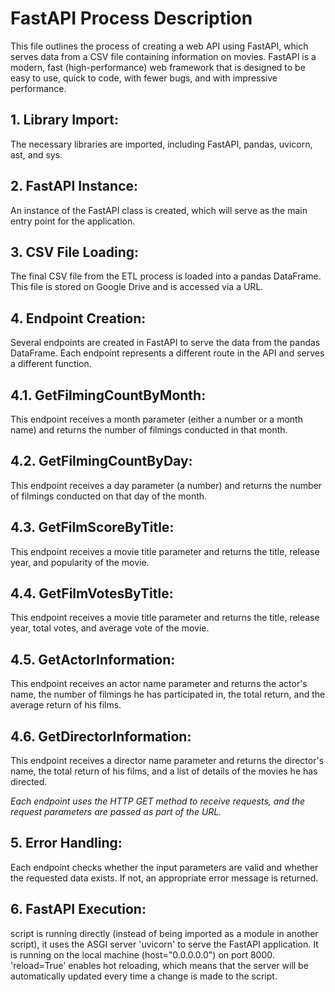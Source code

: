 # FastAPI Process Description 

This file outlines the process of creating a web API using FastAPI, which serves data from a CSV file containing information on movies. FastAPI is a modern, fast (high-performance) web framework that is designed to be easy to use, quick to code, with fewer bugs, and with impressive performance.



## 1. Library Import: 

   The necessary libraries are imported, including FastAPI, pandas, uvicorn, ast, and sys.


## 2. FastAPI Instance: 

   An instance of the FastAPI class is created, which will serve as the main entry point for the application.


## 3. CSV File Loading: 

   The final CSV file from the ETL process is loaded into a pandas DataFrame. This file is stored on Google Drive and is accessed via a URL.


## 4. Endpoint Creation: 
   
   Several endpoints are created in FastAPI to serve the data from the pandas DataFrame. Each endpoint represents a different route in the API and 
   serves a different function.


   ## 4.1. GetFilmingCountByMonth: 
   
   This endpoint receives a month parameter (either a number or a month name) and returns the number of filmings conducted in that month.
   
   ## 4.2. GetFilmingCountByDay: 
   
   This endpoint receives a day parameter (a number) and returns the number of filmings conducted on that day of the month.
   
   ## 4.3. GetFilmScoreByTitle: 
   
   This endpoint receives a movie title parameter and returns the title, release year, and popularity of the movie.
   
   ## 4.4. GetFilmVotesByTitle: 
   
   This endpoint receives a movie title parameter and returns the title, release year, total votes, and average vote of the movie.
   
   ## 4.5. GetActorInformation: 
   
   This endpoint receives an actor name parameter and returns the actor's name, the number of filmings he has participated in, the total 
   return, and the average return of his films.
   
   ## 4.6. GetDirectorInformation: 
   
   This endpoint receives a director name parameter and returns the director's name, the total return of his films, and a list of details 
   of the movies he has directed.

   *Each endpoint uses the HTTP GET method to receive requests, and the request parameters are passed as part of the URL.*


## 5. Error Handling: 

   Each endpoint checks whether the input parameters are valid and whether the requested data exists. If not, an appropriate error message is returned.


## 6. FastAPI Execution: 

   script is running directly (instead of being imported as a module in another script), it uses the ASGI server 'uvicorn' to serve the 
   FastAPI application. It is running on the local machine (host="0.0.0.0.0") on port 8000. 'reload=True' enables hot reloading, which means that the server will be automatically updated every time a change is made to the script.

